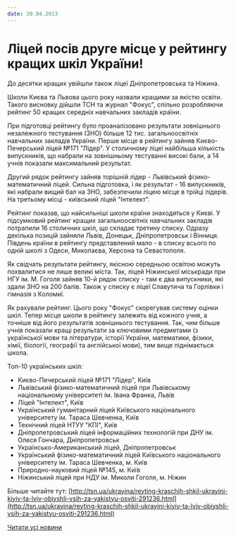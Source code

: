 ```yaml
---
date: 20.04.2013
---
```

# Ліцей посів друге місце у рейтингу кращих шкіл України!

До десятки кращих увійшли також ліцеї Дніпропетровська та Ніжина.

Школи Києва та Львова цього року назвали кращими за якістю освіти. Такого висновку дійшли ТСН та журнал "Фокус", спільно розробляючи рейтинг 50 кращих середніх навчальних закладів країни.

При підготовці рейтингу було проаналізовано результати зовнішнього незалежного тестування (ЗНО) більше 12 тис. загальноосвітніх навчальних закладів України. Перше місце в рейтингу зайняв Києво-Печерський ліцей №171 "Лідер". У столичному ліцеї найбільша кількість випускників, що набрали на зовнішньому тестуванні високі бали, а 14 учнів показали максимальний результат.

Другий рядок рейтингу зайняв торішній лідер - Львівський фізико-математичний ліцей. Сильна підготовка, і як результат - 16 випускників, які набрали вищий бал на ЗНО, забезпечили ліцею місце в трійці лідерів. На третьому місці - київський ліцей "Інтелект".

Рейтинг показав, що найсильніші школи країни знаходяться у Києві. У підсумковий рейтинг кращих загальноосвітніх навчальних закладів потрапили 16 столичних шкіл, що складає третину списку. Одразу декілька позицій зайняли Львів, Донецьк, Дніпропетровськ і Вінниця. Південь країни в рейтингу представлений мало - в списку всього по одній школі з Одеси, Миколаєва, Херсона та Севастополя.

Як свідчать результати рейтингу, якісною середньою освітою можуть похвалитися не лише великі міста. Так, ліцей Ніжинської міськради при НГУ ім. М. Гоголя зайняв 10-й рядок списку - там є два випускники, які здали ЗНО на 200 балів. Також у списку є ліцеї Славутича та Горлівки і гімназія з Коломиї.

Як рахували рейтинг. Цього року "Фокус" скорегував систему оцінки шкіл. Тепер місце школи в рейтингу залежить від кожного учня, а точніше від його результатів зовнішнього тестування. Так, чим більше учнів показали кращі результати за ключовими предметами (з української мови та літератури, історії України, математики, фізики, хімії, біології, географії та англійської мови), тим вище піднімається школа.

Топ-10 українських шкіл:

- Києво-Печерський ліцей №171 "Лідер", Київ
- Львівський фізико-математичний ліцей при Львівському національному університеті ім. Івана Франка, Львів
- Ліцей "Інтелект", Київ
- Український гуманітарний ліцей Київського національного університету ім. Тараса Шевченка, Київ
- Технічний ліцей НТУУ "КПІ", Київ
- Дніпропетровський ліцей інформаційних технологій при ДНУ ім. Олеся Гончара, Дніпропетровськ
- Українсько-Американський ліцей, Дніпропетровськ
- Український фізико-математичний ліцей Київського національного університету ім. Тараса Шевченка, м. Київ
- Природно-науковий ліцей №145, м. Київ
- Ніжинський ліцей при НДУ ім. Миколи Гоголя, м. Ніжин

Більше читайте тут: [http://tsn.ua/ukrayina/reyting-kraschih-shkil-ukrayini-kiyiv-ta-lviv-obiyshli-vsih-za-yakistyu-osviti-291236.html](http://tsn.ua/ukrayina/reyting-kraschih-shkil-ukrayini-kiyiv-ta-lviv-obiyshli-vsih-za-yakistyu-osviti-291236.html)

[Читати усі новини](/news)
